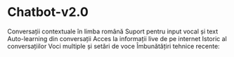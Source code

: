 # Chatbot-v2.0
Conversații contextuale în limba română Suport pentru input vocal și text Auto-learning din conversații Acces la informații live de pe internet Istoric al conversațiilor Voci multiple și setări de voce Îmbunătățiri tehnice recente:
